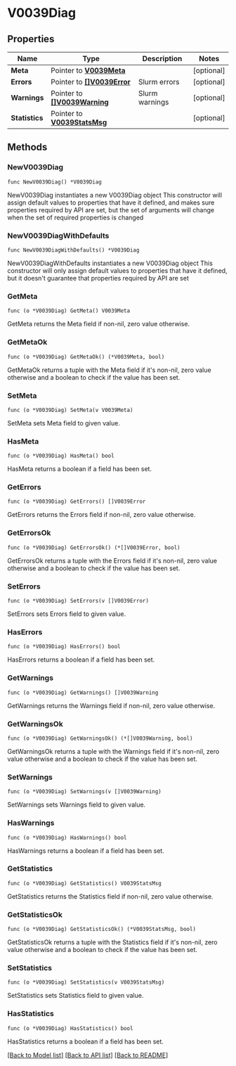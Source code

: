 # V0039Diag

## Properties

Name | Type | Description | Notes
------------ | ------------- | ------------- | -------------
**Meta** | Pointer to [**V0039Meta**](V0039Meta.md) |  | [optional] 
**Errors** | Pointer to [**[]V0039Error**](V0039Error.md) | Slurm errors | [optional] 
**Warnings** | Pointer to [**[]V0039Warning**](V0039Warning.md) | Slurm warnings | [optional] 
**Statistics** | Pointer to [**V0039StatsMsg**](V0039StatsMsg.md) |  | [optional] 

## Methods

### NewV0039Diag

`func NewV0039Diag() *V0039Diag`

NewV0039Diag instantiates a new V0039Diag object
This constructor will assign default values to properties that have it defined,
and makes sure properties required by API are set, but the set of arguments
will change when the set of required properties is changed

### NewV0039DiagWithDefaults

`func NewV0039DiagWithDefaults() *V0039Diag`

NewV0039DiagWithDefaults instantiates a new V0039Diag object
This constructor will only assign default values to properties that have it defined,
but it doesn't guarantee that properties required by API are set

### GetMeta

`func (o *V0039Diag) GetMeta() V0039Meta`

GetMeta returns the Meta field if non-nil, zero value otherwise.

### GetMetaOk

`func (o *V0039Diag) GetMetaOk() (*V0039Meta, bool)`

GetMetaOk returns a tuple with the Meta field if it's non-nil, zero value otherwise
and a boolean to check if the value has been set.

### SetMeta

`func (o *V0039Diag) SetMeta(v V0039Meta)`

SetMeta sets Meta field to given value.

### HasMeta

`func (o *V0039Diag) HasMeta() bool`

HasMeta returns a boolean if a field has been set.

### GetErrors

`func (o *V0039Diag) GetErrors() []V0039Error`

GetErrors returns the Errors field if non-nil, zero value otherwise.

### GetErrorsOk

`func (o *V0039Diag) GetErrorsOk() (*[]V0039Error, bool)`

GetErrorsOk returns a tuple with the Errors field if it's non-nil, zero value otherwise
and a boolean to check if the value has been set.

### SetErrors

`func (o *V0039Diag) SetErrors(v []V0039Error)`

SetErrors sets Errors field to given value.

### HasErrors

`func (o *V0039Diag) HasErrors() bool`

HasErrors returns a boolean if a field has been set.

### GetWarnings

`func (o *V0039Diag) GetWarnings() []V0039Warning`

GetWarnings returns the Warnings field if non-nil, zero value otherwise.

### GetWarningsOk

`func (o *V0039Diag) GetWarningsOk() (*[]V0039Warning, bool)`

GetWarningsOk returns a tuple with the Warnings field if it's non-nil, zero value otherwise
and a boolean to check if the value has been set.

### SetWarnings

`func (o *V0039Diag) SetWarnings(v []V0039Warning)`

SetWarnings sets Warnings field to given value.

### HasWarnings

`func (o *V0039Diag) HasWarnings() bool`

HasWarnings returns a boolean if a field has been set.

### GetStatistics

`func (o *V0039Diag) GetStatistics() V0039StatsMsg`

GetStatistics returns the Statistics field if non-nil, zero value otherwise.

### GetStatisticsOk

`func (o *V0039Diag) GetStatisticsOk() (*V0039StatsMsg, bool)`

GetStatisticsOk returns a tuple with the Statistics field if it's non-nil, zero value otherwise
and a boolean to check if the value has been set.

### SetStatistics

`func (o *V0039Diag) SetStatistics(v V0039StatsMsg)`

SetStatistics sets Statistics field to given value.

### HasStatistics

`func (o *V0039Diag) HasStatistics() bool`

HasStatistics returns a boolean if a field has been set.


[[Back to Model list]](../README.md#documentation-for-models) [[Back to API list]](../README.md#documentation-for-api-endpoints) [[Back to README]](../README.md)


